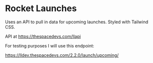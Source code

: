 # Rocket Launches



Uses an API to pull in data for upcoming launches. Styled with Tailwind CSS.

API at https://thespacedevs.com/llapi

For testing purposes I will use this endpoint:

https://lldev.thespacedevs.com/2.2.0/launch/upcoming/